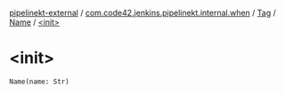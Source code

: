 [pipelinekt-external](../../../index.md) / [com.code42.jenkins.pipelinekt.internal.when](../../index.md) / [Tag](../index.md) / [Name](index.md) / [&lt;init&gt;](./-init-.md)

# &lt;init&gt;

`Name(name: Str)`